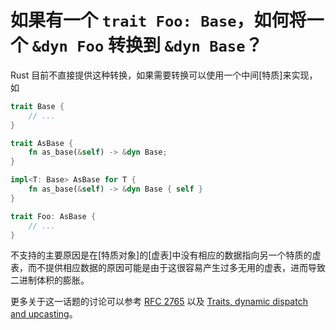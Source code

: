 # 如果有一个 `trait Foo: Base`，如何将一个 `&dyn Foo` 转换到 `&dyn Base`？

Rust 目前不直接提供这种转换，如果需要转换可以使用一个中间[特质]来实现，如
```rust
trait Base {
    // ...
}

trait AsBase {
    fn as_base(&self) -> &dyn Base;
}

impl<T: Base> AsBase for T {
    fn as_base(&self) -> &dyn Base { self }
}

trait Foo: AsBase {
    // ...
}
```

不支持的主要原因是在[特质对象]的[虚表]中没有相应的数据指向另一个特质的虚表，而不提供相应数据的原因可能是由于这很容易产生过多无用的虚表，进而导致二进制体积的膨胀。

更多关于这一话题的讨论可以参考 [RFC 2765][rfc2765] 以及 [Traits, dynamic dispatch and upcasting][bchlr]。


[rfc2765]: https://github.com/rust-lang/rfcs/issues/2765
[bchlr]: https://articles.bchlr.de/traits-dynamic-dispatch-upcasting
